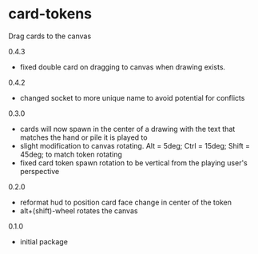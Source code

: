 # card-tokens
Drag cards to the canvas

0.4.3

  - fixed double card on dragging to canvas when drawing exists.

0.4.2
  - changed socket to more unique name to avoid potential for conflicts

0.3.0

  - cards will now spawn in the center of a drawing with the text that matches the hand or pile it is played to
  - slight modification to canvas rotating. Alt = 5deg; Ctrl = 15deg; Shift = 45deg; to match token rotating
  - fixed card token spawn rotation to be vertical from the playing user's perspective

0.2.0

  - reformat hud to position card face change in center of the token
  - alt+(shift)-wheel rotates the canvas

0.1.0

  - initial package
